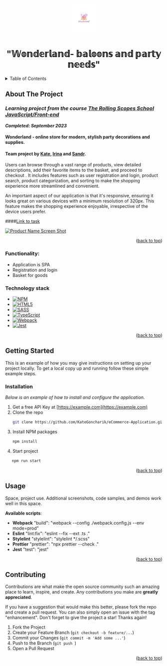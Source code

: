 <a name="readme-top"></a>


<!-- PROJECT LOGO -->
<br />
<div align="center">
  <a href ="https://github.com/KateGoncharik/eCommerce-Application.git" target="_blank">
    <img src="./src/assets/icons/logo.jpg" alt="Logo" width="100" height="100">
  </a>

  <h1 align="center">"𝕎𝕠𝕟𝕕𝕖𝕣𝕝𝕒𝕟𝕕- 𝕓𝕒𝕝𝕠𝕠𝕟𝕤 𝕒𝕟𝕕 𝕡𝕒𝕣𝕥𝕪 𝕟𝕖𝕖𝕕𝕤"</h1>

</div>



<!-- TABLE OF CONTENTS -->
<details>
  <summary>Table of Contents</summary>
  <ol>
    <li>
      <a href="#about-the-project">About The Project</a>
      <ul>
        <li><a href="#technology-stack">Technology stack</a></li>
      </ul>
    </li>
    <li>
      <a href="#getting-started">Getting Started</a>
      <ul>
       <li><a href="#installation">Installation</a></li>
      </ul>
    </li>
    <li><a href="#usage">Usage</a></li>
    <li><a href="#contributing">Contributing</a></li>
    <li><a href="#contact">Contact</a></li>
  </ol>
</details>



<!-- ABOUT THE PROJECT -->
## About The Project
### ***Learning project from the course [The Rolling Scopes School  JavaScript/Front-end](https://rs.school/js/)***
***Completed: September 2023***

#### Wonderland -  online store for modern, stylish party decorations and supplies.
#### Team project by [Kate](https://github.com/KateGoncharik), [Irina](https://github.com/Irina-Grebennikova) and [Sandr](https://github.com/Sardn).

Users can browse through a vast range of products, view detailed descriptions, add their favorite items to the basket, and proceed to checkout . It includes features such as user registration and login, product search, product categorization, and sorting to make the shopping experience more streamlined and convenient.

An important aspect of our application is that it's responsive, ensuring it looks great on various devices with a minimum resolution of 320px. This feature makes the shopping experience enjoyable, irrespective of the device users prefer.

####[Link to task](https://github.com/rolling-scopes-school/tasks/tree/master/tasks/eCommerce-Application)

[![Product Name Screen Shot][product-screenshot]](https://example.com)

<p align="right">(<a href="#readme-top">back to top</a>)</p>

### Functionality:

- Application is SPA
- Registration and login
- Basket for goods

### Technology stack

* [![NPM][NPM]][NPM-url]
* [![HTML5][HTML5]][HTML5-url]
* [![SASS][SASS]][SASS-url]
* [![TypeScript][TypeScript]][TypeScript-url]
* [![Webpack][Webpack]][Webpack-url]
* [![Jest][Jest]][Jest-url]



<p align="right">(<a href="#readme-top">back to top</a>)</p>


<!-- GETTING STARTED -->
## Getting Started

This is an example of how you may give instructions on setting up your project locally.
To get a local copy up and running follow these simple example steps.


### Installation

_Below is an example of how to install and configure the application._

1. Get a free API Key at [https://example.com](https://example.com)
2. Clone the repo
   ```sh
   git clone https://github.com/KateGoncharik/eCommerce-Application.git
   ```
3. Install NPM packages
   ```sh
   npm install
   ```
4. Start project
```sh
   npm run start
```

<p align="right">(<a href="#readme-top">back to top</a>)</p>



<!-- USAGE EXAMPLES -->
## Usage

Space, project use. Additional screenshots, code samples, and demos work well in this space.

**Available scripts**:

* **Webpack** "build": "webpack --config ./webpack.config.js --env mode=prod"
* **Eslint** "lint:fix": "eslint --fix --ext .ts ."
* **Stylelint** "stylelint": "stylelint */.scss"
* **Prettier** "prettier": "npx prettier --check ."
* **Jest** "test": "jest"


<p align="right">(<a href="#readme-top">back to top</a>)</p>



<!-- CONTRIBUTING -->
## Contributing

Contributions are what make the open source community such an amazing place to learn, inspire, and create. Any contributions you make are **greatly appreciated**.

If you have a suggestion that would make this better, please fork the repo and create a pull request. You can also simply open an issue with the tag "enhancement".
Don't forget to give the project a star! Thanks again!

1. Fork the Project
2. Create your Feature Branch (`git checkout -b feature/...`)
3. Commit your Changes (`git commit -m 'Add some ...'`)
4. Push to the Branch (`git push `)
5. Open a Pull Request

<p align="right">(<a href="#readme-top">back to top</a>)</p>



<!-- MARKDOWN LINKS & IMAGES -->
<!-- https://www.markdownguide.org/basic-syntax/#reference-style-links -->
[contributors-shield]: https://img.shields.io/github/contributors/othneildrew/Best-README-Template.svg?style=for-the-badge
[contributors-url]: https://github.com/othneildrew/Best-README-Template/graphs/contributors
[forks-shield]: https://img.shields.io/github/forks/othneildrew/Best-README-Template.svg?style=for-the-badge
[forks-url]: https://github.com/othneildrew/Best-README-Template/network/members
[stars-shield]: https://img.shields.io/github/stars/othneildrew/Best-README-Template.svg?style=for-the-badge
[stars-url]: https://github.com/othneildrew/Best-README-Template/stargazers
[issues-shield]: https://img.shields.io/github/issues/othneildrew/Best-README-Template.svg?style=for-the-badge
[issues-url]: https://github.com/othneildrew/Best-README-Template/issues
[license-shield]: https://img.shields.io/github/license/othneildrew/Best-README-Template.svg?style=for-the-badge
[license-url]: https://github.com/othneildrew/Best-README-Template/blob/master/LICENSE.txt
[linkedin-shield]: https://img.shields.io/badge/-LinkedIn-black.svg?style=for-the-badge&logo=linkedin&colorB=555
[linkedin-url]: https://linkedin.com/in/othneildrew
[product-screenshot]: images/screenshot.png
[NPM]: https://img.shields.io/badge/NPM-%23CB3837.svg?style=for-the-badge&logo=npm&logoColor=white
[NPM-url]: https://www.npmjs.com
[React.js]: https://img.shields.io/badge/React-20232A?style=for-the-badge&logo=react&logoColor=61DAFB
[HTML5]: https://img.shields.io/badge/html5-%23E34F26.svg?style=for-the-badge&logo=html5&logoColor=white
[HTML5-url]: https://html.com/html5/
[SASS]: https://img.shields.io/badge/SASS-hotpink.svg?style=for-the-badge&logo=SASS&logoColor=white
[SASS-url]: https://sass-lang.com
[Jest]: https://img.shields.io/badge/-jest-%23C21325?style=for-the-badge&logo=jest&logoColor=white
[Jest-url]: https://jestjs.io
[TypeScript]: https://img.shields.io/badge/typescript-%23007ACC.svg?style=for-the-badge&logo=typescript&logoColor=white
[TypeScript-url]: https://www.typescriptlang.org
[Svelte.dev]: https://img.shields.io/badge/Svelte-4A4A55?style=for-the-badge&logo=svelte&logoColor=FF3E00
[Svelte-url]: https://svelte.dev/
[Laravel.com]: https://img.shields.io/badge/Laravel-FF2D20?style=for-the-badge&logo=laravel&logoColor=white
[Webpack]: https://img.shields.io/badge/webpack-%238DD6F9.svg?style=for-the-badge&logo=webpack&logoColor=black
[Webpack-url]: https://webpack.js.org
